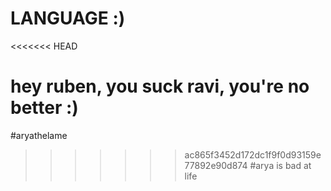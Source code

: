 # LANGUAGE :)
<<<<<<< HEAD

hey ruben, you suck
ravi, you're no better :)
=======
#aryathelame
>>>>>>> ac865f3452d172dc1f9f0d93159e77892e90d874
#arya is bad at life